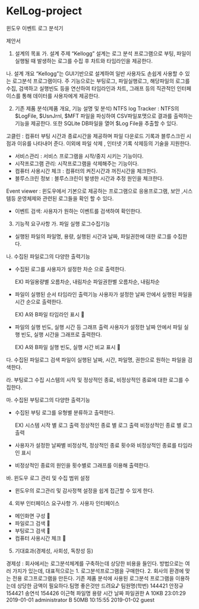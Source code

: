 # KelLog-project
윈도우 이벤트 로그 분석기

제안서

1. 설계의 목표 
가. 설계 주제
“Kellogg” 설계는 로그 분석 프로그램으로 부팅, 파일이 실행될 때 발생하는 로그를 수집 후 차트와  타임라인을 제공한다.

나. 설계 개요
“Kellogg”는 GUI기반으로 설계하여 일반 사용자도 손쉽게 사용할 수 있는 로그분석 프로그램이다.
 주 기능으로는 부팅로그, 파일실행로그, 해당파일의 로그를 수집, 검색하고 실행빈도 등을 연산하여 타임라인과 차트, 그래프 등의 직관적인 인터페이스를 통해 데이터를 사용자에게 제공한다.

2. 기존 제품 분석(제품 개요, 기능 설명 및 분석)
NTFS log Tracker : NTFS의 $LogFile, $UsnJrnl, $MFT 파일을 파싱하여 CSV파일포맷으로 결과를 출력하는 기능을 제공한다. 또한 SQLite DB파일을 열어 $Log File을 추출할 수 있다.

고클린 : 컴퓨터 부팅 시간과 종료시간을 제공하며 파일 다운로드 기록과 블루스크린 시점과 이유를 나타내어 준다. 이외에 파일 삭제 , 인터넷 기록 삭제등의 기술을 지원한다.
- 서비스관리 : 서비스 프로그램을 시작/중지 시키는 기능이다.
-  시작프로그램 관리: 시작프로그램을 삭제해주는 기능이다.
-  컴퓨터 사용시간 체크 : 컴퓨터의 켜진시간과 꺼진시간을 체크한다.
-  블루스크린 정보 : 블루스크린이 발생한 시간과 추정 원인을 체크한다.

Event viewer : 윈도우에서 기본으로 제공하는 프로그램으로 응용프로그램, 보안 ,시스템등 운영체제와 관련된 로그들을 확인 할 수 있다.
- 이벤트 검색: 사용자가 원하는 이벤트를 검색하여 확인한다.

3. 기능적 요구사항
가. 파일 실행 로그수집기능
  - 실행된 파일의 파일명, 용량, 실행된 시간과 날짜, 파일권한에 대한 로그를 수집한다.

나. 수집된 파일로그의 다양한 출력기능
  - 수집된 로그를 사용자가 설정한 차순 으로 출력한다.

	EX) 파일용량별 오름차순, 내림차순
    	    파일권한별 오름차순, 내림차순

  - 파일이 실행된 순서 타임라인 출력기능
사용자가 설정한 날짜 안에서 실행된 파일을 시간 순으로 출력한다.

	EX) A와 B파일 타임라인 표시


  - 파일의 실행 빈도, 실행 시간 등 그래프 출력
사용자가 설정한 날짜 안에서 파일 실행 빈도, 실행 시간을 그래프로 출력한다.

	EX) A와 B파일 실행 빈도, 실행 시간 비교 표시
	



 


다. 수집된 파일로그 검색
  파일이 실행된 날짜, 시간, 파일명, 권한으로 원하는 파일을 검색한다.

라. 부팅로그 수집
  시스템의 시작 및 정상적인 종료, 비정상적인 종료에 대한 로그를 수집한다.

마. 수집된 부팅로그의 다양한 출력기능
  - 수집된 부팅 로그를 유형별 분류하고 출력한다.
	
	EX) 시스템 시작 별 로그 출력
	    정상적인 종료 별 로그 출력
	    비정상적인 종료 별 로그 출력

  - 사용자가 설정한 날짜별 비정상적, 정상적인 종료 횟수와 비정상적인 종료를 타임라인 표시

  - 비정상적인 종료의 원인을 횟수별로 그래프를 이용해 출력한다.

바. 윈도우 로그 관리 및 수집 범위 설정
 - 윈도우의 로그관리 및 감사정책 설정을 쉽게 접근할 수 있게 한다.

4. 외부 인터페이스 요구사항
가. 사용자 인터페이스
 - 메인화면 구성

- 파일로그 검색

- 부팅로그 검색

- 컴퓨터 사용시간 체크




5. 기대효과(경제성, 사회성, 독창성 등)

경제성 : 회사에서는 로그분석체계를 구축하는데 상당한 비용을 들인다.
		방법으로는 여러 가지가 있는데, 대표적으로는
		 1. 로그분석프로그램을 구매한다.
		 2. 회사의 환경에 맞는 전용 로그프로그램을 만든다.
		기존 제품 분석에 사용된 로그분석 프로그램을 이용하는데 상당한 		금액이 필요하다.팀명	좋은것만 드려요♪
팀원명(학번)	144421 안정규 154421 송연석 154426 이근혁
파일명	용량	시간	날짜	파일권한
A	10KB	23:01:29	2019-01-01	administrator
B	50MB	10:15:55	2019-01-02	guest
